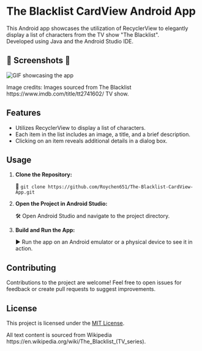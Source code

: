 <!DOCTYPE html>
<html lang="en">
<head>
<meta charset="UTF-8">
<meta name="viewport" content="width=device-width, initial-scale=1.0">
</head>
<body>

<h1>The Blacklist CardView Android App</h1>

<p>This Android app showcases the utilization of RecyclerView to elegantly display a list of characters from the TV show "The Blacklist".<br/>
   Developed using Java and the Android Studio IDE.</p>

<h2>📸 Screenshots 📸</h2>

<p> <img src="Projectgif.gif" alt="GIF showcasing the app"></p>
Image credits: Images sourced from The Blacklist https://www.imdb.com/title/tt2741602/ TV show.</p>

<h2>Features</h2>

<ul>
  <li>Utilizes RecyclerView to display a list of characters.</li>
  <li>Each item in the list includes an image, a title, and a brief description.</li>
  <li>Clicking on an item reveals additional details in a dialog box.</li>
</ul>

<h2>Usage</h2>

<ol>
  <li><strong>Clone the Repository:</strong></li>
  <p>🔗 <code>git clone https://github.com/Roychen651/The-Blacklist-CardView-App.git</code></p>

  <li><strong>Open the Project in Android Studio:</strong></li>
  <p>🛠️ Open Android Studio and navigate to the project directory.</p>

  <li><strong>Build and Run the App:</strong></li>
  <p>▶️ Run the app on an Android emulator or a physical device to see it in action.</p>
</ol>

<h2>Contributing</h2>

<p>Contributions to the project are welcome! Feel free to open issues for feedback or create pull requests to suggest improvements.</p>

<h2>License</h2>

<p>This project is licensed under the <a href="LICENSE">MIT License</a>.</p>
<p>All text content is sourced from Wikipedia https://en.wikipedia.org/wiki/The_Blacklist_(TV_series).</p>

</body>
</html>
